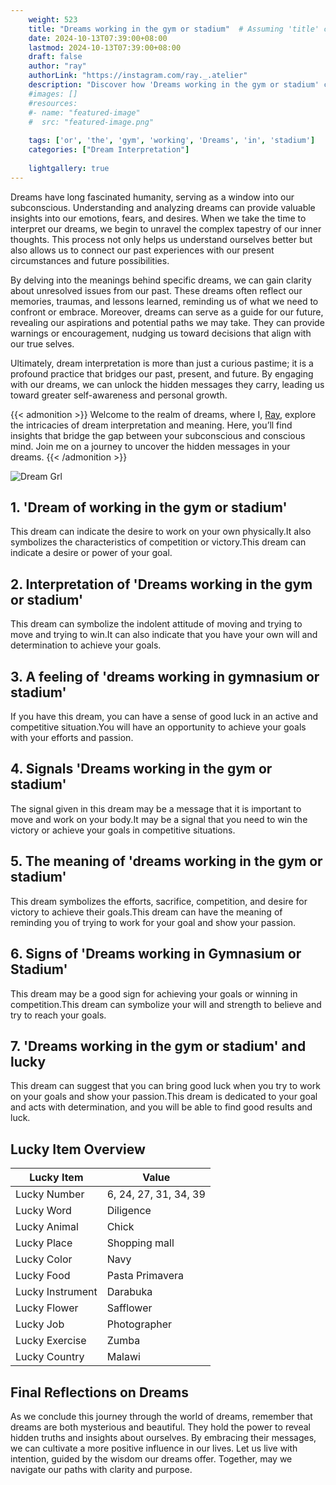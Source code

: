 ```yaml
---
    weight: 523
    title: "Dreams working in the gym or stadium"  # Assuming 'title' column exists
    date: 2024-10-13T07:39:00+08:00
    lastmod: 2024-10-13T07:39:00+08:00
    draft: false
    author: "ray"
    authorLink: "https://instagram.com/ray._.atelier"
    description: "Discover how 'Dreams working in the gym or stadium' can interpret your future and uncover its significant meanings in your life."
    #images: []
    #resources:
    #- name: "featured-image"
    #  src: "featured-image.png"
    
    tags: ['or', 'the', 'gym', 'working', 'Dreams', 'in', 'stadium']
    categories: ["Dream Interpretation"]
    
    lightgallery: true
---
```

    
Dreams have long fascinated humanity, serving as a window into our subconscious. Understanding and analyzing dreams can provide valuable insights into our emotions, fears, and desires. When we take the time to interpret our dreams, we begin to unravel the complex tapestry of our inner thoughts. This process not only helps us understand ourselves better but also allows us to connect our past experiences with our present circumstances and future possibilities.

By delving into the meanings behind specific dreams, we can gain clarity about unresolved issues from our past. These dreams often reflect our memories, traumas, and lessons learned, reminding us of what we need to confront or embrace. Moreover, dreams can serve as a guide for our future, revealing our aspirations and potential paths we may take. They can provide warnings or encouragement, nudging us toward decisions that align with our true selves.

Ultimately, dream interpretation is more than just a curious pastime; it is a profound practice that bridges our past, present, and future. By engaging with our dreams, we can unlock the hidden messages they carry, leading us toward greater self-awareness and personal growth.

{{< admonition >}}
Welcome to the realm of dreams, where I, [Ray](https://instagram.com/ray._.atelier), explore the intricacies of dream interpretation and meaning. Here, you’ll find insights that bridge the gap between your subconscious and conscious mind. Join me on a journey to uncover the hidden messages in your dreams.
{{< /admonition >}}

![Dream Grl](https://cdn.pixabay.com/photo/2017/11/02/03/35/gothic-2910057_1280.jpg "Dream Grl")

## 1. 'Dream of working in the gym or stadium'
This dream can indicate the desire to work on your own physically.It also symbolizes the characteristics of competition or victory.This dream can indicate a desire or power of your goal.

## 2. Interpretation of 'Dreams working in the gym or stadium'
This dream can symbolize the indolent attitude of moving and trying to move and trying to win.It can also indicate that you have your own will and determination to achieve your goals.

## 3. A feeling of 'dreams working in gymnasium or stadium'
If you have this dream, you can have a sense of good luck in an active and competitive situation.You will have an opportunity to achieve your goals with your efforts and passion.

## 4. Signals 'Dreams working in the gym or stadium'
The signal given in this dream may be a message that it is important to move and work on your body.It may be a signal that you need to win the victory or achieve your goals in competitive situations.

## 5. The meaning of 'dreams working in the gym or stadium'
This dream symbolizes the efforts, sacrifice, competition, and desire for victory to achieve their goals.This dream can have the meaning of reminding you of trying to work for your goal and show your passion.

## 6. Signs of 'Dreams working in Gymnasium or Stadium'
This dream may be a good sign for achieving your goals or winning in competition.This dream can symbolize your will and strength to believe and try to reach your goals.

## 7. 'Dreams working in the gym or stadium' and lucky
This dream can suggest that you can bring good luck when you try to work on your goals and show your passion.This dream is dedicated to your goal and acts with determination, and you will be able to find good results and luck.

## Lucky Item Overview
| Lucky Item          | Value              |
|---------------|--------------------|
| Lucky Number        | 6, 24, 27, 31, 34, 39  |
| Lucky Word          | Diligence |
| Lucky Animal        | Chick |
| Lucky Place         | Shopping mall     |
| Lucky Color         | Navy     |
| Lucky Food          | Pasta Primavera      |
| Lucky Instrument    | Darabuka |
| Lucky Flower        | Safflower    |
| Lucky Job           | Photographer       |
| Lucky Exercise      | Zumba  |
| Lucky Country       | Malawi    |


##  Final Reflections on Dreams

As we conclude this journey through the world of dreams, remember that dreams are both mysterious and beautiful. They hold the power to reveal hidden truths and insights about ourselves. By embracing their messages, we can cultivate a more positive influence in our lives. Let us live with intention, guided by the wisdom our dreams offer. Together, may we navigate our paths with clarity and purpose.
